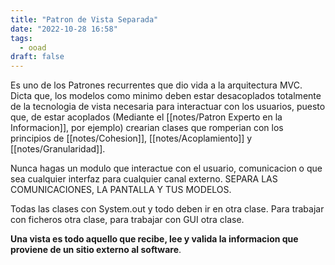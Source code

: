 ```yaml
---
title: "Patron de Vista Separada"
date: "2022-10-28 16:58"
tags: 
  - ooad
draft: false
---
```

Es uno de los Patrones recurrentes que dio vida a la arquitectura MVC. Dicta que, los modelos como minimo deben estar desacoplados totalmente de la tecnologia de vista necesaria para interactuar con los usuarios, puesto que, de estar acoplados (Mediante el [[notes/Patron Experto en la Informacion]], por ejemplo) crearian clases que romperian con los principios de [[notes/Cohesion]], [[notes/Acoplamiento]] y [[notes/Granularidad]].

Nunca hagas un modulo que interactue con el usuario, comunicacion o que sea cualquier interfaz para cualquier canal externo. SEPARA LAS COMUNICACIONES, LA PANTALLA Y TUS MODELOS.

Todas las clases con System.out y todo deben ir en otra clase. Para trabajar con ficheros otra clase, para trabajar con GUI otra clase.

**Una vista es todo aquello que recibe, lee y valida la informacion que proviene de un sitio externo al software**. 
